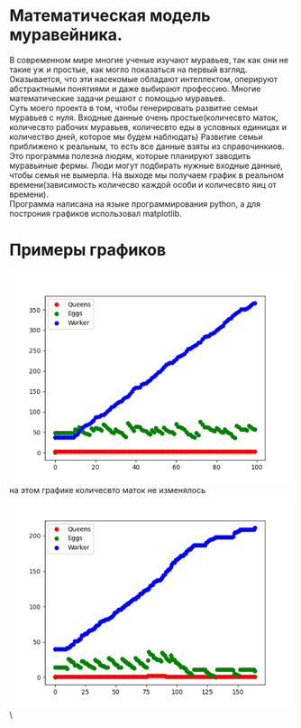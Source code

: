 # Математическая модель муравейника.
В современном мире многие ученые изучают муравьев, так как они не такие уж и простые, как могло показаться на первый взгляд. 
Оказывается, что эти насекомые обладают интеллектом, оперируют абстрактными понятиями и даже выбирают профессию. Многие математические 
задачи решают с помощью муравьев.\
Суть моего проекта в том, чтобы генерировать развитие семьи муравьев с нуля. Входные данные очень простые(количесвто маток, количесвто рабочих муравьев, количесвто еды в условных единицах и количество дней, которое мы будем наблюдать)
Развитие семьи приближено к реальным, то есть все данные взяты из справочинкиов.\
Это программа полезна людям, которые планируют заводить муравьиные фермы. Люди могут подбирать нужные входные данные, чтобы семья не вымерла. На выходе мы получаем график в реальном времени(зависимость количесво каждой особи и количесвто яиц от времени).\
Программа написана на языке программирования python, а для построния графиков использовал matplotlib.
# Примеры графиков

![](https://github.com/tigleonid/Ants/blob/master/Figure_1.png)\
на этом графике количесвто маток не изменялось\
![](https://github.com/tigleonid/Ants/blob/master/Figure_2.png)\
